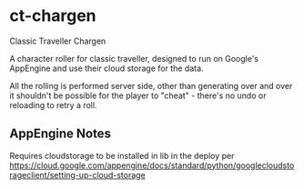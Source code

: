 # ct-chargen
Classic Traveller Chargen

A character roller for classic traveller, designed to run on Google's AppEngine and use their cloud storage for the data.

All the rolling is performed server side, other than generating over and over it shouldn't be possible for the player to "cheat" - there's no undo or reloading to retry a roll.

## AppEngine Notes

Requires cloudstorage to be installed in lib in the deploy per https://cloud.google.com/appengine/docs/standard/python/googlecloudstorageclient/setting-up-cloud-storage

